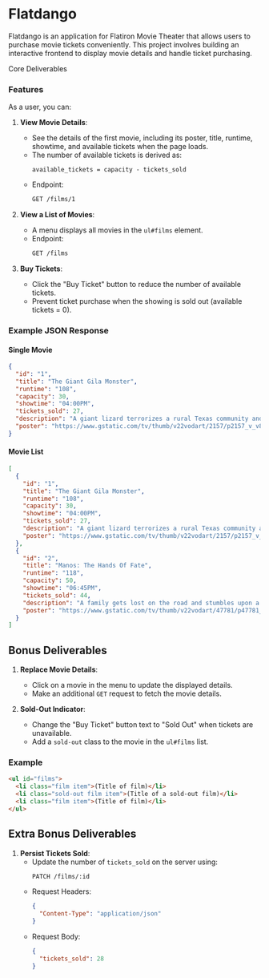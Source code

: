 # Flatdango
Flatdango is an application for Flatiron Movie Theater that allows users to purchase movie tickets conveniently. This project involves building an interactive frontend to 
display movie details and handle ticket purchasing.

Core Deliverables

### Features

As a user, you can:

1. **View Movie Details**:
   - See the details of the first movie, including its poster, title, runtime, showtime, and available tickets when the page loads.
   - The number of available tickets is derived as:
     ```
     available_tickets = capacity - tickets_sold
     ```
   - Endpoint:
     ```bash
     GET /films/1
     ```

2. **View a List of Movies**:
   - A menu displays all movies in the `ul#films` element.
   - Endpoint:
     ```bash
     GET /films
     ```

3. **Buy Tickets**:
   - Click the "Buy Ticket" button to reduce the number of available tickets.
   - Prevent ticket purchase when the showing is sold out (available tickets = 0).

### Example JSON Response
#### Single Movie
```json
{
  "id": "1",
  "title": "The Giant Gila Monster",
  "runtime": "108",
  "capacity": 30,
  "showtime": "04:00PM",
  "tickets_sold": 27,
  "description": "A giant lizard terrorizes a rural Texas community and a heroic teenager attempts to destroy the creature.",
  "poster": "https://www.gstatic.com/tv/thumb/v22vodart/2157/p2157_v_v8_ab.jpg"
}
```

#### Movie List
```json
[
  {
    "id": "1",
    "title": "The Giant Gila Monster",
    "runtime": "108",
    "capacity": 30,
    "showtime": "04:00PM",
    "tickets_sold": 27,
    "description": "A giant lizard terrorizes a rural Texas community and a heroic teenager attempts to destroy the creature.",
    "poster": "https://www.gstatic.com/tv/thumb/v22vodart/2157/p2157_v_v8_ab.jpg"
  },
  {
    "id": "2",
    "title": "Manos: The Hands Of Fate",
    "runtime": "118",
    "capacity": 50,
    "showtime": "06:45PM",
    "tickets_sold": 44,
    "description": "A family gets lost on the road and stumbles upon a hidden, underground, devil-worshiping cult led by the fearsome Master and his servant Torgo.",
    "poster": "https://www.gstatic.com/tv/thumb/v22vodart/47781/p47781_v_v8_ac.jpg"
  }
]
```

## Bonus Deliverables

1. **Replace Movie Details**:
   - Click on a movie in the menu to update the displayed details.
   - Make an additional `GET` request to fetch the movie details.

2. **Sold-Out Indicator**:
   - Change the "Buy Ticket" button text to "Sold Out" when tickets are unavailable.
   - Add a `sold-out` class to the movie in the `ul#films` list.

### Example
```html
<ul id="films">
  <li class="film item">(Title of film)</li>
  <li class="sold-out film item">(Title of a sold-out film)</li>
  <li class="film item">(Title of film)</li>
</ul>
```

## Extra Bonus Deliverables

1. **Persist Tickets Sold**:
   - Update the number of `tickets_sold` on the server using:
     ```bash
     PATCH /films/:id
     ```
   - Request Headers:
     ```json
     {
       "Content-Type": "application/json"
     }
     ```
   - Request Body:
     ```json
     {
       "tickets_sold": 28
     }
     ```

